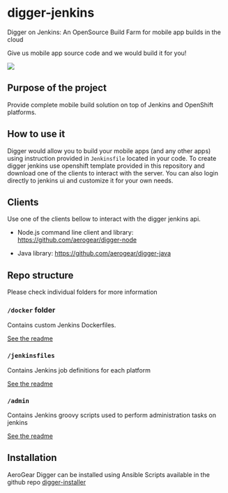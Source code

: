 # digger-jenkins
Digger on Jenkins: An OpenSource Build Farm for mobile app builds in the cloud

Give us mobile app source code and we would build it for you!

![](http://i.imgur.com/XmDnbeo.jpg)

## Purpose of the project

Provide complete mobile build solution on top of Jenkins and OpenShift platforms.

## How to use it

Digger would allow you to build your mobile apps (and any other apps) using instruction provided in `Jenkinsfile` located in your code.
To create digger jenkins use openshift template provided in this repository and download one of the clients to interact with the server.
You can also login directly to jenkins ui and customize it for your own needs.

## Clients

Use one of the clients bellow to interact with the digger jenkins api.

- Node.js command line client and library:
https://github.com/aerogear/digger-node

- Java library: https://github.com/aerogear/digger-java

## Repo structure

Please check individual folders for more information

### `/docker` folder
Contains custom Jenkins Dockerfiles.

[See the readme](../master/docker)

### `/jenkinsfiles`
Contains Jenkins job definitions for each platform

[See the readme](../master/jenkinsfiles)

### `/admin`
Contains Jenkins groovy scripts used to perform administration tasks on jenkins

[See the readme](../master/admin)

## Installation

AeroGear Digger can be installed using Ansible Scripts available in the github repo [digger-installer](https://github.com/aerogear/digger-installer)